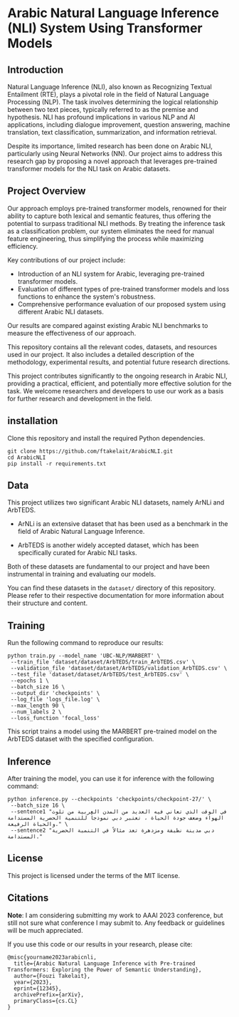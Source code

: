 # Arabic Natural Language Inference (NLI) System Using Transformer Models

## Introduction
Natural Language Inference (NLI), also known as Recognizing Textual Entailment (RTE), plays a pivotal role in the field of Natural Language Processing (NLP). The task involves determining the logical relationship between two text pieces, typically referred to as the premise and hypothesis. NLI has profound implications in various NLP and AI applications, including dialogue improvement, question answering, machine translation, text classification, summarization, and information retrieval.

Despite its importance, limited research has been done on Arabic NLI, particularly using Neural Networks (NN). Our project aims to address this research gap by proposing a novel approach that leverages pre-trained transformer models for the NLI task on Arabic datasets.

## Project Overview
Our approach employs pre-trained transformer models, renowned for their ability to capture both lexical and semantic features, thus offering the potential to surpass traditional NLI methods. By treating the inference task as a classification problem, our system eliminates the need for manual feature engineering, thus simplifying the process while maximizing efficiency.

Key contributions of our project include:

- Introduction of an NLI system for Arabic, leveraging pre-trained transformer models.
- Evaluation of different types of pre-trained transformer models and loss functions to enhance the system's robustness.
- Comprehensive performance evaluation of our proposed system using different Arabic NLI datasets.

Our results are compared against existing Arabic NLI benchmarks to measure the effectiveness of our approach.

This repository contains all the relevant codes, datasets, and resources used in our project. It also includes a detailed description of the methodology, experimental results, and potential future research directions.

This project contributes significantly to the ongoing research in Arabic NLI, providing a practical, efficient, and potentially more effective solution for the task. We welcome researchers and developers to use our work as a basis for further research and development in the field.

## installation 
Clone this repository and install the required Python dependencies.

```
git clone https://github.com/ftakelait/ArabicNLI.git
cd ArabicNLI
pip install -r requirements.txt
```

## Data
This project utilizes two significant Arabic NLI datasets, namely ArNLi and ArbTEDS.

- ArNLi
is an extensive dataset that has been used as a benchmark in the field of Arabic Natural Language Inference.

- ArbTEDS
is another widely accepted dataset, which has been specifically curated for Arabic NLI tasks.

Both of these datasets are fundamental to our project and have been instrumental in training and evaluating our models.

You can find these datasets in the `dataset/` directory of this repository. Please refer to their respective documentation for more information about their structure and content.

## Training

Run the following command to reproduce our results:

```
python train.py --model_name 'UBC-NLP/MARBERT' \
 --train_file 'dataset/dataset/ArbTEDS/train_ArbTEDS.csv' \
 --validation_file 'dataset/dataset/ArbTEDS/validation_ArbTEDS.csv' \
 --test_file 'dataset/dataset/ArbTEDS/test_ArbTEDS.csv' \
 --epochs 1 \
 --batch_size 16 \
 --output_dir 'checkpoints' \
 --log_file 'logs_file.log' \
 --max_length 90 \
 --num_labels 2 \
 --loss_function 'focal_loss'
```
This script trains a model using the MARBERT pre-trained model on the ArbTEDS dataset with the specified configuration.

## Inference
After training the model, you can use it for inference with the following command:

```
python inference.py --checkpoints 'checkpoints/checkpoint-27/' \
 --batch_size 16 \
 --sentence1 "في الوقت الذي تعاني فيه العديد من المدن العربية من تلوث الهواء وضعف جودة الحياة ، تعتبر دبي نموذجاً للتنمية الحضرية المستدامة والحياة الرفيعة." \
 --sentence2 "دبي مدينة نظيفة ومزدهرة تعد مثالاً في التنمية الحضرية المستدامة."
```

## License
This project is licensed under the terms of the MIT license.

## Citations
**Note**: I am considering submitting my work to AAAI 2023 conference, but still not sure what conference I may submit to. Any feedback or guidelines will be much appreciated. 

If you use this code or our results in your research, please cite:

```
@misc{yourname2023arabicnli,
  title={Arabic Natural Language Inference with Pre-trained Transformers: Exploring the Power of Semantic Understanding},
  author={Fouzi Takelait},
  year={2023},
  eprint={12345},
  archivePrefix={arXiv},
  primaryClass={cs.CL} 
}
```
